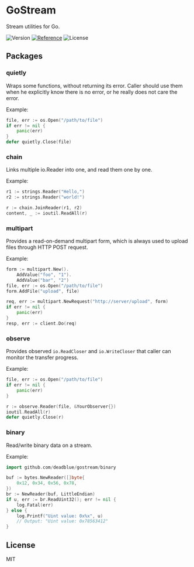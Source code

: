 # GoStream

Stream utilities for Go.

![Version](https://img.shields.io/badge/Release-v0.1.2-brightgreen.svg?style=flat-square)
[![Reference](https://img.shields.io/badge/Go-Reference-blue.svg?style=flat-square)](https://pkg.go.dev/mod/github.com/deadblue/gostream)
![License](https://img.shields.io/:License-MIT-green.svg?style=flat-square)

## Packages

### quietly

Wraps some functions, without returning its error. Caller should use them when he explicitly know there is no error, or he really does not care the error.

Example:

```go
file, err := os.Open("/path/to/file")
if err != nil {
    panic(err)
}
defer quietly.Close(file)
```

### chain

Links multiple io.Reader into one, and read them one by one.

Example:

```go
r1 := strings.Reader("Hello,")
r2 := strings.Reader("world!")

r := chain.JoinReader(r1, r2)
content, _ := ioutil.ReadAll(r)
```

### multipart

Provides a read-on-demand multipart form, which is always used to upload files through HTTP POST request.

Example:

```go
form := multipart.New().
    AddValue("foo", "1").
    AddValue("bar", "2")
file, err := os.Open("/path/to/file")
form.AddFile("upload", file)

req, err := multipart.NewRequest("http://server/upload", form)
if err != nil {
    panic(err)
}
resp, err := client.Do(req)
```

### observe

Provides observed `io.ReadCloser` and `io.WriteCloser` that caller can monitor the transfer progress.

Example:

```go
file, err := os.Open("/path/to/file")
if err != nil {
    panic(err)
}

r := observe.Reader(file, &YourObserver{})
ioutil.ReadAll(r)
defer quietly.Close(r)
```

### binary

Read/write binary data on a stream.

Example:

```go
import github.com/deadblue/gostream/binary

buf := bytes.NewReader([]byte{
    0x12, 0x34, 0x56, 0x78,
})
br := NewReader(buf, LittleEndian)
if u, err := br.ReadUint32(); err != nil {
    log.Fatal(err)
} else {
    log.Printf("Uint value: 0x%x", u)
    // Output: "Uint value: 0x78563412"
}
```

## License

MIT